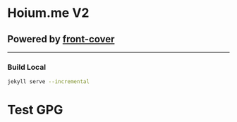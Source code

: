 # Hoium.me V2

## Powered by [front-cover](https://github.com/dashingcode/front-cover)

---

### **Build Local**

```sh
jekyll serve --incremental
```

# Test GPG
